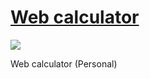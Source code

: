 # [Web calculator](#https://visnowden.github.io/web_calculator)
<a href="https://visnowden.github.io/web_calculator"><img src="http://img.shields.io/static/v1?label=status:&message=Work%20in%20progress&color=darkred"/></a>

Web calculator (Personal)
